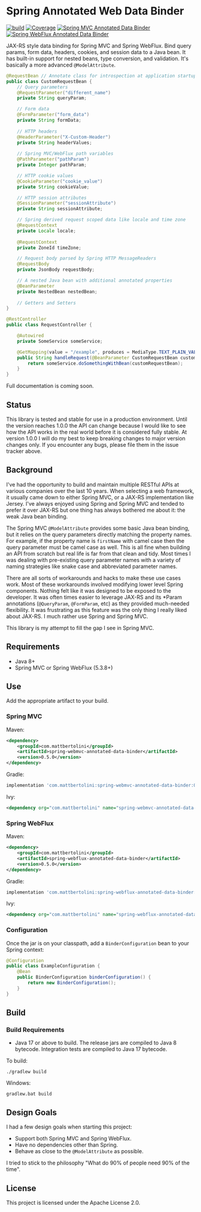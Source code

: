 # Spring Annotated Web Data Binder

[![build](https://github.com/mattbertolini/spring-annotated-web-data-binder/actions/workflows/build.yml/badge.svg)](https://github.com/mattbertolini/spring-annotated-web-data-binder/actions/workflows/build.yml)
[![Coverage](https://sonarcloud.io/api/project_badges/measure?project=mattbertolini_spring-annotated-web-data-binder&metric=coverage)](https://sonarcloud.io/dashboard?id=mattbertolini_spring-annotated-web-data-binder)
[![Spring MVC Annotated Data Binder](https://img.shields.io/maven-central/v/com.mattbertolini/spring-webmvc-annotated-data-binder.svg?label=Spring%20MVC%20Annotated%20Data%20Binder)](https://search.maven.org/search?q=g:%22com.mattbertolini%22%20AND%20a:%22spring-webmvc-annotated-data-binder%22)
[![Spring WebFlux Annotated Data Binder](https://img.shields.io/maven-central/v/com.mattbertolini/spring-webflux-annotated-data-binder.svg?label=Spring%20WebFlux%20Annotated%20Data%20Binder)](https://search.maven.org/search?q=g:%22com.mattbertolini%22%20AND%20a:%22spring-webflux-annotated-data-binder%22)

JAX-RS style data binding for Spring MVC and Spring WebFlux. Bind query params, form data, headers, cookies, and 
session data to a Java bean. It has built-in support for nested beans, type conversion, and validation. It's basically 
a more advanced `@ModelAttribute`.  

```java
@RequestBean // Annotate class for introspection at application startup
public class CustomRequestBean {
    // Query parameters
    @RequestParameter("different_name")
    private String queryParam;

    // Form data
    @FormParameter("form_data")
    private String formData;
    
    // HTTP headers
    @HeaderParameter("X-Custom-Header")
    private String headerValues;
    
    // Spring MVC/WebFlux path variables
    @PathParameter("pathParam")
    private Integer pathParam;

    // HTTP cookie values
    @CookieParameter("cookie_value")
    private String cookieValue;

    // HTTP session attributes
    @SessionParameter("sessionAttribute")
    private String sessionAttribute;

    // Spring derived request scoped data like locale and time zone
    @RequestContext
    private Locale locale;
    
    @RequestContext    
    private ZoneId timeZone;

    // Request body parsed by Spring HTTP MessageReaders
    @RequestBody
    private JsonBody requestBody;

    // A nested Java bean with additional annotated properties
    @BeanParameter
    private NestedBean nestedBean;
    
    // Getters and Setters
}

@RestController
public class RequestController {

    @Autowired
    private SomeService someService; 

    @GetMapping(value = "/example", produces = MediaType.TEXT_PLAIN_VALUE)
    public String handleRequest(@BeanParameter CustomRequestBean customRequestBean) {
        return someService.doSomethingWithBean(customRequestBean);
    }
}
```

Full documentation is coming soon.

## Status

This library is tested and stable for use in a production environment. Until the version reaches 1.0.0 the API can 
change because I would like to see how the API works in the real world before it is considered fully stable. At 
version 1.0.0 I will do my best to keep breaking changes to major version changes only. If you encounter any bugs, 
please file them in the issue tracker above.

## Background

I've had the opportunity to build and maintain multiple RESTful APIs at various companies over the last 10 years. When 
selecting a web framework, it usually came down to either Spring MVC, or a JAX-RS implementation like Jersey. I've 
always enjoyed using Spring and Spring MVC and tended to prefer it over JAX-RS but one thing has always bothered me 
about it: the weak Java bean binding.

The Spring MVC `@ModelAttribute` provides some basic Java bean binding, but it relies on the query parameters directly 
matching the property names. For example, if the property name is `firstName` with camel case then the query parameter 
must be camel case as well. This is all fine when building an API from scratch but real life is far from that clean and 
tidy. Most times I was dealing with pre-existing query parameter names with a variety of naming strategies like snake 
case and abbreviated parameter names.

There are all sorts of workarounds and hacks to make these use cases work. Most of these workarounds involved modifying 
lower level Spring components. Nothing felt like it was designed to be exposed to the developer. It was often times 
easier to leverage JAX-RS and its *Param annotations (`@QueryParam`, `@FormParam`, etc) as they provided much-needed 
flexibility. It was frustrating as this feature was the only thing I really liked about JAX-RS. I much rather use 
Spring and Spring MVC.

This library is my attempt to fill the gap I see in Spring MVC.

## Requirements

* Java 8+
* Spring MVC or Spring WebFlux (5.3.8+)   

## Use

Add the appropriate artifact to your build.

### Spring MVC

Maven:
```xml
<dependency>
    <groupId>com.mattbertolini</groupId>
    <artifactId>spring-webmvc-annotated-data-binder</artifactId>
    <version>0.5.0</version>
</dependency>
```

Gradle:
```groovy
implementation 'com.mattbertolini:spring-webmvc-annotated-data-binder:0.5.0'
```

Ivy:
```xml
<dependency org="com.mattbertolini" name="spring-webmvc-annotated-data-binder" rev="0.5.0"/>
```

### Spring WebFlux

Maven:
```xml
<dependency>
    <groupId>com.mattbertolini</groupId>
    <artifactId>spring-webflux-annotated-data-binder</artifactId>
    <version>0.5.0</version>
</dependency>
```

Gradle:
```groovy
implementation 'com.mattbertolini:spring-webflux-annotated-data-binder:0.5.0'
```

Ivy:
```xml
<dependency org="com.mattbertolini" name="spring-webflux-annotated-data-binder" rev="0.5.0"/>
```

### Configuration 

Once the jar is on your classpath, add a `BinderConfiguration` bean to your Spring context:

```java
@Configuration
public class ExampleConfiguration {
    @Bean
    public BinderConfiguration binderConfiguration() {
        return new BinderConfiguration();
    }
}
```

## Build

### Build Requirements

* Java 17 or above to build. The release jars are compiled to Java 8 bytecode. Integration tests are compiled to Java 17 bytecode.

To build:

```shell
./gradlew build
```

Windows:
```shell
gradlew.bat build
```

## Design Goals

I had a few design goals when starting this project:

* Support both Spring MVC and Spring WebFlux.
* Have no dependencies other than Spring.
* Behave as close to the `@ModelAttribute` as possible.

I tried to stick to the philosophy "What do 90% of people need 90% of the time".

## License

This project is licensed under the Apache License 2.0. 
